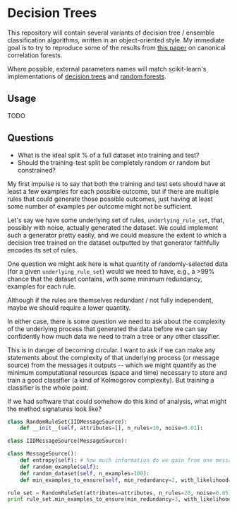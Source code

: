 # Decision Trees

This repository will contain several variants of decision tree / ensemble
classification algorithms, written in an object-oriented style. My immediate
goal is to try to reproduce some of the results from
[this paper](http://arxiv.org/abs/1507.05444) on canonical correlation forests.

Where possible, external parameters names will match scikit-learn's
implementations of
[decision trees](http://scikit-learn.org/stable/modules/generated/sklearn.tree.DecisionTreeClassifier.html)
and [random forests](http://scikit-learn.org/stable/modules/generated/sklearn.ensemble.RandomForestClassifier.html).

## Usage

TODO

## Questions

* What is the ideal split % of a full dataset into training and test?
* Should the training-test split be completely random or random but constrained?

My first impulse is to say that both the training and test sets should have at
least a few examples for each possible outcome, but if there are multiple rules
that could generate those possible outcomes, just having at least some number of
examples per outcome might not be sufficient.

Let's say we have some underlying set of rules, `underlying_rule_set`, that,
possibly with noise, actually generated the dataset. We could implement such a
generator pretty easily, and we could measure the extent to which a decision
tree trained on the dataset outputted by that generator faithfully encodes its
set of rules.

One question we might ask here is what quantity of randomly-selected data (for
a given `underlying_rule_set`) would we need to have, e.g., a >99% chance that
the dataset contains, with some minimum redundancy, examples for each rule.

Although if the rules are themselves redundant / not fully independent, maybe
we should require a lower quantity.

In either case, there is some question we need to ask about the complexity of
the underlying process that generated the data before we can say confidently
how much data we need to train a tree or any other classifier.

This is in danger of becoming circular. I want to ask if we can make any
statements about the complexity of that underlying process (or message source)
from the messages it outputs -- which we might quantify as the minimum
computational resources (space and time) necessary to store and train a good
classifier (a kind of Kolmogorov complexity). But training a classifier is the
whole point.

If we had software that could somehow do this kind of analysis, what might the
method signatures look like?

```python
class RandomRuleSet(IIDMessageSource):
    def __init__(self, attributes=[], n_rules=10, noise=0.01):

class IIDMessageSource(MessageSource):

class MessageSource():
    def entropy(self): # how much information do we gain from one message?
    def random_example(self):
    def random_dataset(self, n_examples=100):
    def min_examples_to_ensure(self, min_redundancy=2, with_likelihood=0.99)

rule_set = RandomRuleSet(attributes=attributes, n_rules=20, noise=0.05)
print rule_set.min_examples_to_ensure(min_redundancy=3, with_likelihood=0.95)
```
